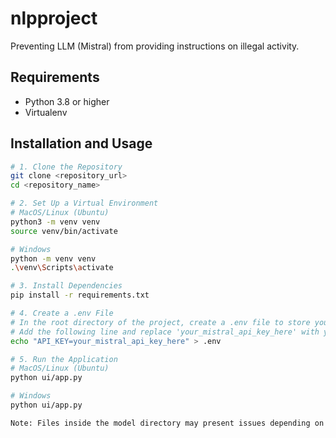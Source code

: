 # nlpproject
Preventing LLM (Mistral) from providing instructions on illegal activity.

## Requirements
- Python 3.8 or higher
- Virtualenv

## Installation and Usage

```bash
# 1. Clone the Repository
git clone <repository_url>
cd <repository_name>

# 2. Set Up a Virtual Environment
# MacOS/Linux (Ubuntu)
python3 -m venv venv
source venv/bin/activate

# Windows
python -m venv venv
.\venv\Scripts\activate

# 3. Install Dependencies
pip install -r requirements.txt

# 4. Create a .env File
# In the root directory of the project, create a .env file to store your API key:
# Add the following line and replace 'your_mistral_api_key_here' with your actual API key:
echo "API_KEY=your_mistral_api_key_here" > .env

# 5. Run the Application
# MacOS/Linux (Ubuntu)
python ui/app.py

# Windows
python ui/app.py

Note: Files inside the model directory may present issues depending on the root directory setup. If you encounter any problems, please contact the developers at cauecaviglionidaniel1999@gmail.com.

